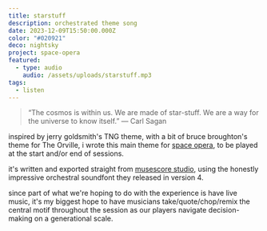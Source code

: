 ```yaml
---
title: starstuff
description: orchestrated theme song
date: 2023-12-09T15:50:00.000Z
color: "#020921"
deco: nightsky
project: space-opera
featured:
  - type: audio
    audio: /assets/uploads/starstuff.mp3
tags:
  - listen
---
```

> “The cosmos is within us. We are made of star-stuff. We are a way for the universe to know itself.”
> — Carl Sagan

inspired by jerry goldsmith's TNG theme, with a bit of bruce broughton's theme for The Orville, i wrote this main theme for [space opera](/space-opera), to be played at the start and/or end of sessions.

it's written and exported straight from [musescore studio](https://musescore.org), using the honestly impressive orchestral soundfont they released in version 4. 

since part of what we're hoping to do with the experience is have live music, it's my biggest hope to have musicians take/quote/chop/remix the central motif throughout the session as our players navigate decision-making on a generational scale.

